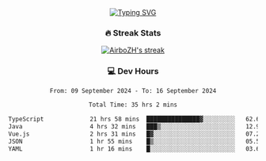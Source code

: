 
<div align="center">
  <a href="https://git.io/typing-svg"><img src="https://readme-typing-svg.demolab.com?font=Fira+Code&size=30&pause=1000&color=33F7F5&center=true&vCenter=true&width=435&lines=Hi+there+%F0%9F%91%8B+I+am+AirboZH+;Welcome+to+my+Github" alt="Typing SVG" /></a>

<h3>🔥 Streak Stats</h3>

<!-- GitHub Readme Streak Stats - https://github.com/DenverCoder1/github-readme-streak-stats -->
<p>
  <a href="https://github.com/DenverCoder1/github-readme-streak-stats">
    <img title="🔥 Get streak stats for your profile at git.io/streak-stats" alt="AirboZH's streak" src="https://streak-stats.demolab.com/?user=AirboZH&theme=monokai-metallian&hide_border=true"/>
  </a>
</p>

<h3>💻 Dev Hours</h3>
<!--START_SECTION:waka-->

```txt
From: 09 September 2024 - To: 16 September 2024

Total Time: 35 hrs 2 mins

TypeScript             21 hrs 58 mins  ███████████████▓░░░░░░░░░   62.69 %
Java                   4 hrs 32 mins   ███▒░░░░░░░░░░░░░░░░░░░░░   12.98 %
Vue.js                 2 hrs 31 mins   █▓░░░░░░░░░░░░░░░░░░░░░░░   07.20 %
JSON                   1 hr 55 mins    █▒░░░░░░░░░░░░░░░░░░░░░░░   05.50 %
YAML                   1 hr 16 mins    █░░░░░░░░░░░░░░░░░░░░░░░░   03.63 %
```

<!--END_SECTION:waka-->
</div>  

